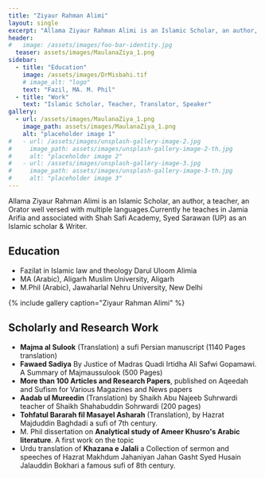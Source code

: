```yaml
---
title: "Ziyaur Rahman Alimi"
layout: single
excerpt: "Allama Ziyaur Rahman Alimi is an Islamic Scholar, an author, a teacher, an Orator well versed with multiple languages."
header:
#   image: /assets/images/foo-bar-identity.jpg
  teaser: assets/images/MaulanaZiya_1.png
sidebar:
  - title: "Education"
    image: /assets/images/DrMisbahi.tif
    # image_alt: "logo"
    text: "Fazil, MA. M. Phil"
  - title: "Work"
    text: "Islamic Scholar, Teacher, Translator, Speaker"
gallery:
  - url: /assets/images/MaulanaZiya_1.png
    image_path: assets/images/MaulanaZiya_1.png
    alt: "placeholder image 1"
#   - url: /assets/images/unsplash-gallery-image-2.jpg
#     image_path: assets/images/unsplash-gallery-image-2-th.jpg
#     alt: "placeholder image 2"
#   - url: /assets/images/unsplash-gallery-image-3.jpg
#     image_path: assets/images/unsplash-gallery-image-3-th.jpg
#     alt: "placeholder image 3"
---
```


Allama Ziyaur Rahman Alimi is an Islamic Scholar, an author, a teacher, an Orator well
versed with multiple languages.Currently he teaches in Jamia Arifia and associated with
Shah Safi Academy, Syed Sarawan (UP) as an Islamic scholar & Writer.

## Education
- Fazilat in Islamic law and theology Darul Uloom Alimia
- MA (Arabic),  Aligarh Muslim University, Aligarh 
- M.Phil (Arabic), Jawaharlal Nehru University, New Delhi

{% include gallery caption="Ziyaur Rahman Alimi" %}

## Scholarly and Research Work

- **Majma al Sulook** (Translation) a sufi Persian manuscript (1140 Pages translation)
- **Fawaed Sadiya** By Justice of Madras Quadi Irtidha Ali Safwi Gopamawi. A Summary of Majmaussulook (500 Pages)
- **More than 100 Articles and Research Papers**,  published on Aqeedah and Sufism for Various Magazines and News papers
- **Aadab ul Mureedin** (Translation) by Shaikh Abu Najeeb Suhrwardi teacher of Shaikh Shahabuddin Sohrwardi (200 pages)
- **Tohfatul Bararah fil Masayel Asharah** (Translation), by Hazrat Majduddin Baghdadi a sufi of 7th century.
- M. Phil dissertation on **Analytical study of Ameer Khusro's Arabic literature**. A first work on the topic
- Urdu translation of **Khazana e Jalali** a Collection of sermon and speeches of Hazrat Makhdum Jahaniyan Jahan Gasht Syed Husain Jalauddin Bokhari a famous sufi of 8th century.